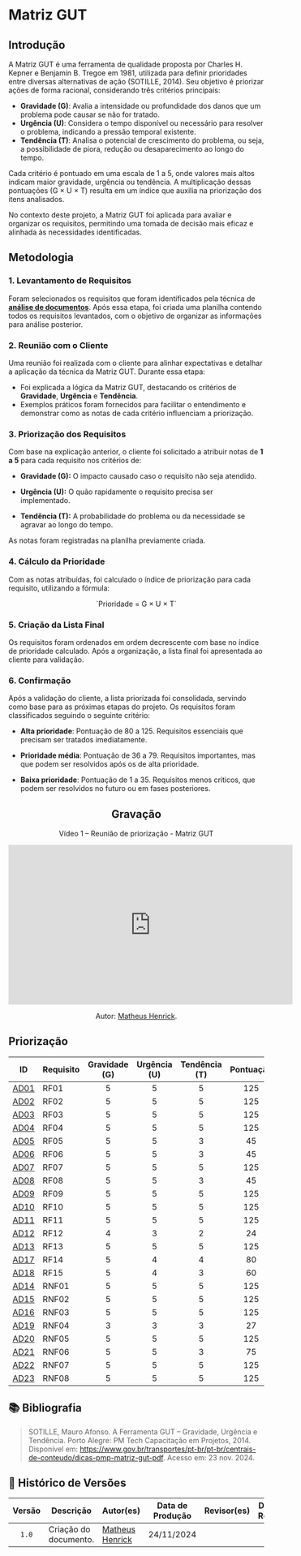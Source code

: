 # Matriz GUT

## Introdução

A Matriz GUT é uma ferramenta de qualidade proposta por Charles H. Kepner e Benjamin B. Tregoe em 1981, utilizada para definir prioridades entre diversas alternativas de ação (SOTILLE, 2014). Seu objetivo é priorizar ações de forma racional, considerando três critérios principais:

- **Gravidade (G)**: Avalia a intensidade ou profundidade dos danos que um problema pode causar se não for tratado.
- **Urgência (U)**: Considera o tempo disponível ou necessário para resolver o problema, indicando a pressão temporal existente.
- **Tendência (T)**: Analisa o potencial de crescimento do problema, ou seja, a possibilidade de piora, redução ou desaparecimento ao longo do tempo.

Cada critério é pontuado em uma escala de 1 a 5, onde valores mais altos indicam maior gravidade, urgência ou tendência. A multiplicação dessas pontuações (G × U × T) resulta em um índice que auxilia na priorização dos itens analisados.

No contexto deste projeto, a Matriz GUT foi aplicada para avaliar e organizar os requisitos, permitindo uma tomada de decisão mais eficaz e alinhada às necessidades identificadas.

## Metodologia

### 1. Levantamento de Requisitos

Foram selecionados os requisitos que foram identificados pela técnica de **[análise de documentos](../tecnicas/analise-de-documentos.md)**. Após essa etapa, foi criada uma planilha contendo todos os requisitos levantados, com o objetivo de organizar as informações para análise posterior.

### 2. Reunião com o Cliente

Uma reunião foi realizada com o cliente para alinhar expectativas e detalhar a aplicação da técnica da Matriz GUT. Durante essa etapa:  

- Foi explicada a lógica da Matriz GUT, destacando os critérios de **Gravidade**, **Urgência** e **Tendência**.  
- Exemplos práticos foram fornecidos para facilitar o entendimento e demonstrar como as notas de cada critério influenciam a priorização.

### 3. Priorização dos Requisitos

Com base na explicação anterior, o cliente foi solicitado a atribuir notas de **1 a 5** para cada requisito nos critérios de:

- **Gravidade (G):** O impacto causado caso o requisito não seja atendido.

- **Urgência (U):** O quão rapidamente o requisito precisa ser implementado.

- **Tendência (T):** A probabilidade do problema ou da necessidade se agravar ao longo do tempo.

As notas foram registradas na planilha previamente criada.

### 4. Cálculo da Prioridade

Com as notas atribuídas, foi calculado o índice de priorização para cada requisito, utilizando a fórmula:  
<center>
`Prioridade = G × U × T`
</center>

### 5. Criação da Lista Final

Os requisitos foram ordenados em ordem decrescente com base no índice de prioridade calculado. Após a organização, a lista final foi apresentada ao cliente para validação.

### 6. Confirmação

Após a validação do cliente, a lista priorizada foi consolidada, servindo como base para as próximas etapas do projeto. Os requisitos foram classificados seguindo o seguinte critério:  

- **Alta prioridade**: Pontuação de 80 a 125. Requisitos essenciais que precisam ser tratados imediatamente.

- **Prioridade média**: Pontuação de 36 a 79. Requisitos importantes, mas que podem ser resolvidos após os de alta prioridade.

- **Baixa prioridade**: Pontuação de 1 a 35. Requisitos menos críticos, que podem ser resolvidos no futuro ou em fases posteriores.



<center>

## Gravação

<p>Vídeo 1 – Reunião de priorização - Matriz GUT</p>

<iframe width="560" height="315" src="https://www.youtube.com/embed/zibTZaYq1c4?si=fuzzpDuCDkOzvRHS" title="YouTube video player" frameborder="0" allow="accelerometer; autoplay; clipboard-write; encrypted-media; gyroscope; picture-in-picture; web-share" referrerpolicy="strict-origin-when-cross-origin" allowfullscreen></iframe>

<p>Autor: <a href="https://github.com/MatheusHenrickSantos">Matheus Henrick</a>.</p>

</center>



## Priorização

| ID   | Requisito | Gravidade<br>(G) | Urgência<br>(U) | Tendência<br>(T) | Pontuação | Prioridade |
| ---- | --------- | :--------------: | :-------------: | :--------------: | :-------: | :--------: |
| [AD01](../tecnicas/analise-de-documentos.md#requisitos-elicitados) | RF01 | 5 | 5 | 5 | 125 | Alta  |
| [AD02](../tecnicas/analise-de-documentos.md#requisitos-elicitados) | RF02 | 5 | 5 | 5 | 125 | Alta  |
| [AD03](../tecnicas/analise-de-documentos.md#requisitos-elicitados) | RF03 | 5 | 5 | 5 | 125 | Alta  |
| [AD04](../tecnicas/analise-de-documentos.md#requisitos-elicitados) | RF04 | 5 | 5 | 5 | 125 | Alta  |
| [AD05](../tecnicas/analise-de-documentos.md#requisitos-elicitados) | RF05 | 5 | 5 | 3 | 45  | Média |
| [AD06](../tecnicas/analise-de-documentos.md#requisitos-elicitados) | RF06 | 5 | 5 | 3 | 45  | Média |
| [AD07](../tecnicas/analise-de-documentos.md#requisitos-elicitados) | RF07 | 5 | 5 | 5 | 125 | Alta  |
| [AD08](../tecnicas/analise-de-documentos.md#requisitos-elicitados) | RF08 | 5 | 5 | 3 | 45  | Média |
| [AD09](../tecnicas/analise-de-documentos.md#requisitos-elicitados) | RF09 | 5 | 5 | 5 | 125 | Alta  |
| [AD10](../tecnicas/analise-de-documentos.md#requisitos-elicitados) | RF10 | 5 | 5 | 5 | 125 | Alta  |
| [AD11](../tecnicas/analise-de-documentos.md#requisitos-elicitados) | RF11 | 5 | 5 | 5 | 125 | Alta  |
| [AD12](../tecnicas/analise-de-documentos.md#requisitos-elicitados) | RF12 | 4 | 3 | 2 | 24  | Baixa |
| [AD13](../tecnicas/analise-de-documentos.md#requisitos-elicitados) | RF13 | 5 | 5 | 5 | 125 | Alta  |
| [AD17](../tecnicas/analise-de-documentos.md#requisitos-elicitados) | RF14 | 5 | 4 | 4 | 80  | Alta  |
| [AD18](../tecnicas/analise-de-documentos.md#requisitos-elicitados) | RF15 | 5 | 4 | 3 | 60  | Média |
| [AD14](../tecnicas/analise-de-documentos.md#requisitos-elicitados) | RNF01 | 5 | 5 | 5 | 125 | Alta  |
| [AD15](../tecnicas/analise-de-documentos.md#requisitos-elicitados) | RNF02 | 5 | 5 | 5 | 125 | Alta  |
| [AD16](../tecnicas/analise-de-documentos.md#requisitos-elicitados) | RNF03 | 5 | 5 | 5 | 125 | Alta  |
| [AD19](../tecnicas/analise-de-documentos.md#requisitos-elicitados) | RNF04 | 3 | 3 | 3 | 27  | Baixa |
| [AD20](../tecnicas/analise-de-documentos.md#requisitos-elicitados) | RNF05 | 5 | 5 | 5 | 125 | Alta  |
| [AD21](../tecnicas/analise-de-documentos.md#requisitos-elicitados) | RNF06 | 5 | 5 | 3 | 75  | Média |
| [AD22](../tecnicas/analise-de-documentos.md#requisitos-elicitados) | RNF07 | 5 | 5 | 5 | 125 | Alta  |
| [AD23](../tecnicas/analise-de-documentos.md#requisitos-elicitados) | RNF08 | 5 | 5 | 5 | 125 | Alta  |



## 📚 Bibliografia

> SOTILLE, Mauro Afonso. A Ferramenta GUT – Gravidade, Urgência e Tendência. Porto Alegre: PM Tech Capacitação em Projetos, 2014. Disponível em: https://www.gov.br/transportes/pt-br/pt-br/centrais-de-conteudo/dicas-pmp-matriz-gut-pdf. Acesso em: 23 nov. 2024.

## 📑 Histórico de Versões

| Versão | Descrição | Autor(es) | Data de Produção | Revisor(es) | Data de Revisão | 
| :----: | --------- | --------- | :--------------: | ----------- | :-------------: |
| `1.0`  | Criação do documento. | [Matheus Henrick](https://github.com/MatheusHenrickSantos) | 24/11/2024 |  |  |
